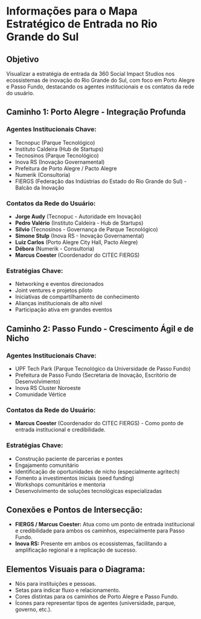 # Informações para o Mapa Estratégico de Entrada no Rio Grande do Sul

## Objetivo

Visualizar a estratégia de entrada da 360 Social Impact Studios nos ecossistemas de inovação do Rio Grande do Sul, com foco em Porto Alegre e Passo Fundo, destacando os agentes institucionais e os contatos da rede do usuário.

## Caminho 1: Porto Alegre - Integração Profunda

### Agentes Institucionais Chave:

*   Tecnopuc (Parque Tecnológico)
*   Instituto Caldeira (Hub de Startups)
*   Tecnosinos (Parque Tecnológico)
*   Inova RS (Inovação Governamental)
*   Prefeitura de Porto Alegre / Pacto Alegre
*   Numerik (Consultoria)
*   FIERGS (Federação das Indústrias do Estado do Rio Grande do Sul) - Balcão da Inovação

### Contatos da Rede do Usuário:

*   **Jorge Audy** (Tecnopuc - Autoridade em Inovação)
*   **Pedro Valério** (Instituto Caldeira - Hub de Startups)
*   **Silvio** (Tecnosinos - Governança de Parque Tecnológico)
*   **Simone Stulp** (Inova RS - Inovação Governamental)
*   **Luiz Carlos** (Porto Alegre City Hall, Pacto Alegre)
*   **Débora** (Numerik - Consultoria)
*   **Marcus Coester** (Coordenador do CITEC FIERGS)

### Estratégias Chave:

*   Networking e eventos direcionados
*   Joint ventures e projetos piloto
*   Iniciativas de compartilhamento de conhecimento
*   Alianças institucionais de alto nível
*   Participação ativa em grandes eventos

## Caminho 2: Passo Fundo - Crescimento Ágil e de Nicho

### Agentes Institucionais Chave:

*   UPF Tech Park (Parque Tecnológico da Universidade de Passo Fundo)
*   Prefeitura de Passo Fundo (Secretaria de Inovação, Escritório de Desenvolvimento)
*   Inova RS Cluster Noroeste
*   Comunidade Vértice

### Contatos da Rede do Usuário:

*   **Marcus Coester** (Coordenador do CITEC FIERGS) - Como ponto de entrada institucional e credibilidade.

### Estratégias Chave:

*   Construção paciente de parcerias e pontes
*   Engajamento comunitário
*   Identificação de oportunidades de nicho (especialmente agritech)
*   Fomento a investimentos iniciais (seed funding)
*   Workshops comunitários e mentoria
*   Desenvolvimento de soluções tecnológicas especializadas

## Conexões e Pontos de Intersecção:

*   **FIERGS / Marcus Coester:** Atua como um ponto de entrada institucional e credibilidade para ambos os caminhos, especialmente para Passo Fundo.
*   **Inova RS:** Presente em ambos os ecossistemas, facilitando a amplificação regional e a replicação de sucesso.

## Elementos Visuais para o Diagrama:

*   Nós para instituições e pessoas.
*   Setas para indicar fluxo e relacionamento.
*   Cores distintas para os caminhos de Porto Alegre e Passo Fundo.
*   Ícones para representar tipos de agentes (universidade, parque, governo, etc.).


